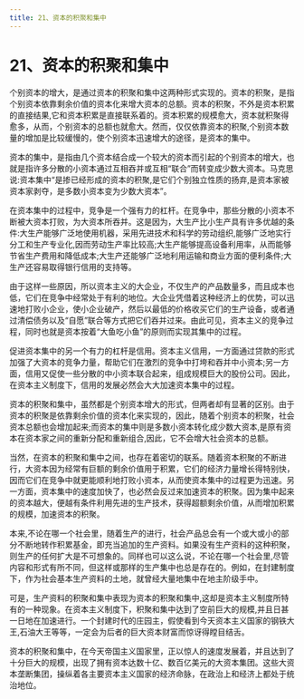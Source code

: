 ```yaml
---
title: 21、资本的积聚和集中
---
```

# 21、资本的积聚和集中

个别资本的增大，是通过资本的积聚和集中这两种形式实现的。资本的积聚，是指个别资本依靠剩余价值的资本化来增大资本的总额。资本的积聚，不外是资本积累的直接结果,它和资本积累是直接联系着的。资本积累的规模愈大，资本就积聚得愈多，从而，个别资本的总额也就愈大。然而，仅仅依靠资本的积聚,个别资本数量的增加是比较缓慢的，使个别资本迅速增大的途径，是资本的集中。

资本的集中，是指由几个资本结合成一个较大的资本而引起的个别资本的增大，也就是指许多分散的小资本通过互相吞并或互相“联合”而转变成少数大资本。马克思说:资本集中“是掺已经形成的资本的积聚,是它们个别独立性质的扬弃,是资本家被资本家剥夺，是多数小资本变为少数大资本”。

在资本集中的过程中，竞争是一个强有力的杠杆。在竞争中，那些分散的小资本不断被大资本打败，为大资本所吞并。这是因为，大生产比小生产具有许多优越的条件:大生产能够广泛地使用机器，采用先进技术和科学的劳动组织,能够广泛地实行分工和生产专业化,因而劳动生产率比较高;大生产能够提高设备利用率，从而能够节省生产费用和降低成本;大生产还能够广泛地利用运输和商业方面的便利条件;大生产还容易取得银行信用的支持等。

由于这样一些原因，所以资本主义的大企业，不仅生产的产品数量多，而且成本也低，它们在竞争中经常处于有利的地位。大企业凭借着这种经济上的优势，可以迅速地打败小企业，使小企业破产，然后以最低的价格收买它们的生产设备，或者通过清偿债务以及“自愿”联合等方式把它们吞并过来。由此可见，资本主义的竞争过程，同时也就是资本按着“大鱼吃小鱼”的原则而实现其集中的过程。

促进资本集中的另一个有力的杠杆是信用。资本主义信用，一方面通过贷款的形式加强了大资本的竞争力量，帮助它们在激烈的竞争中打垮和吞并中小资本;另一方面，信用又促使一些分散的中小资本联合起来，组成规模巨大的股份公司。因此，在资本主义制度下，信用的发展必然会大大加速资本集中的过程。

资本的积聚和集中，虽然都是个别资本增大的形式，但两者却有显著的区别。由于资本的积聚是依靠剩余价值的资本化来实现的，因此，随着个别资本的积聚，社会资本总额也会增加起来;而资本的集中则是多数小资本转化成少数大资本,是原有资本在资本家之间的重新分配和重新组合,因此，它不会增大社会资本的总额。

当然，在资本的积聚和集中之间，也存在着密切的联系。随着资本积聚的不断进行，大资本因为经常有巨额的剩余价值用于积累，它们的经济力量增长得特别快，因而它们在竞争中就更能顺利地打败小资本，从而使资本集中的过程更为迅速。另一方面，资本集中的速度加快了，也必然会反过来加速资本的积聚。因为集中起来的资本越大，便越有条件利用先进的生产技术，获得超额剩余价值，从而增加积累的规模，加速资本的积聚。

本来,不论在哪一个社会里，随着生产的进行，社会产品总会有一个或大或小的部分不断地转作积累基金，即充当追加的生产资料。如果没有生产资料的这种积聚，则生产的任何扩大是不可想象的。同样也可以这么说，不论在哪一个社会里,尽管内容和形式有所不同，但这样或那样的生产集中也总是存在的。例如，在封建制度下，作为社会基本生产资料的土地，就曾经大量地集中在地主阶级手中。

可是，生产资料的积聚和集中表现为资本的积聚和集中,这却是资本主义制度所特有的一种现象。在资本主义制度下，积聚和集中达到了空前巨大的规模,并且日甚一日地在加速进行。一个封建时代的庄园主，假使看到今天资本主义国家的钢铁大王,石油大王等等，一定会为后者的巨大资本财富而惊讶得瞠目结舌。

资本的积聚和集中，在今天帝国主义国家里，正以惊人的速度发展着，并且达到了十分巨大的规模，出现了拥有资本达数十亿、数百亿美元的大资本集团。这些大资本垄断集团，操纵着各主要资本主义国家的经济命脉，在政治上和经济上都处于统治地位。